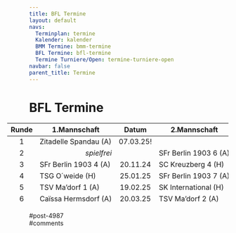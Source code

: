 ```yaml
---
title: BFL Termine 
layout: default
navs:
  Terminplan: termine
  Kalender: kalender
  BMM Termine: bmm-termine
  BFL Termine: bfl-termine
  Termine Turniere/Open: termine-turniere-open
navbar: false
parent_title: Termine
---
```

<div class="post-4987 page type-page status-publish hentry" id="post-4987">
<h1 class="entry-title">BFL Termine</h1>
<div class="entry-content">
<style>
 .t_container { position:relative;left:-50px; }<br /> .smartphone .t_container { left:0px; }<br /> .t_container .td,<br /> .t_container .th {<br />  padding-left:5px;<br />  padding-right:5px;<br /> }<br /></style>
<div class="t_container" style="overflow: visible;">
<table class="clean footable" style="height: 186px;">
<thead>
<tr style="height: 18px;">
<th nowrap="nowrap" style="height: 18px;">Runde</th>
<th nowrap="nowrap" style="height: 18px;">1.Mannschaft</th>
<th nowrap="nowrap" style="text-align: center; height: 18px;">Datum</th>
<th nowrap="nowrap" style="height: 18px;">2.Mannschaft</th>
<th nowrap="nowrap" style="text-align: center; height: 18px;">Datum</th>
</tr>
</thead>
<tbody>
<tr style="height: 24px;">
<td style="text-align: center; height: 24px;">1</td>
<td nowrap="nowrap" style="height: 24px;">Zitadelle Spandau (A)</td>
<td style="height: 24px; text-align: center;">07.03.25!</td>
<td nowrap="nowrap" style="height: 24px; text-align: right;"></td>
<td style="height: 24px; text-align: center;"></td>
</tr>
<tr style="height: 24px;">
<td style="text-align: center; height: 24px;">2</td>
<td style="height: 24px; text-align: right;"><em>spielfrei</em></td>
<td style="height: 24px; text-align: center;"></td>
<td nowrap="nowrap" style="height: 24px;">SFr Berlin 1903 6 (A)</td>
<td style="height: 24px; text-align: center;">16.10.24</td>
</tr>
<tr style="height: 24px;">
<td style="text-align: center; height: 24px;">3</td>
<td nowrap="nowrap" style="height: 24px;">SFr Berlin 1903 4 (A)</td>
<td style="height: 24px; text-align: center;">20.11.24</td>
<td style="height: 24px;">SC Kreuzberg 4 (H)</td>
<td style="height: 24px; text-align: center;">19.11.24</td>
</tr>
<tr style="height: 24px;">
<td style="text-align: center; height: 24px;">4</td>
<td nowrap="nowrap" style="height: 24px;">TSG O´weide (H)</td>
<td style="height: 24px; text-align: center;">25.01.25</td>
<td nowrap="nowrap" style="height: 24px;">SFr Berlin 1903 7 (A)</td>
<td style="height: 24px; text-align: center;">22.01.25</td>
</tr>
<tr style="height: 24px;">
<td style="text-align: center; height: 24px;">5</td>
<td nowrap="nowrap" style="height: 24px;">TSV Ma’dorf 1 (A)</td>
<td style="height: 24px; text-align: center;">19.02.25</td>
<td nowrap="nowrap" style="height: 24px;">SK International (H)</td>
<td style="height: 24px; text-align: center;">18.02.25</td>
</tr>
<tr style="height: 24px;">
<td style="text-align: center; height: 24px;">6</td>
<td nowrap="nowrap" style="height: 24px;">Caïssa Hermsdorf (A)</td>
<td style="height: 24px; text-align: center;">20.03.25</td>
<td nowrap="nowrap" style="height: 24px;">TSV Ma’dorf 2 (A)</td>
<td style="height: 24px; text-align: center;">19.03.25</td>
</tr>
<tr style="height: 24px;">
<td style="text-align: center; height: 24px;">7</td>
<td style="height: 24px;">SC Kreuzberg 3 (A)</td>
<td style="height: 24px; text-align: center;">02.04.25</td>
<td style="height: 24px; text-align: right;"></td>
<td style="height: 24px; text-align: center;"></td>
</tr>
</tbody>
</table>
</div>
</div><!-- .entry-content -->
</div> #post-4987 
<div id="comments">
</div> #comments 
